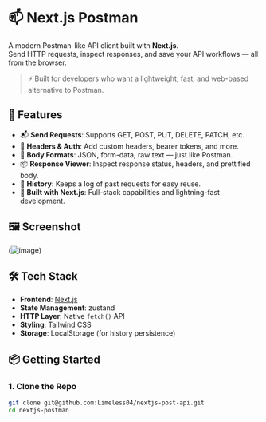 # 📫 Next.js Postman

A modern Postman-like API client built with **Next.js**.  
Send HTTP requests, inspect responses, and save your API workflows — all from the browser.

> ⚡ Built for developers who want a lightweight, fast, and web-based alternative to Postman.

## 🚀 Features

- 📬 **Send Requests**: Supports GET, POST, PUT, DELETE, PATCH, etc.
- 🔐 **Headers & Auth**: Add custom headers, bearer tokens, and more.
- 🧾 **Body Formats**: JSON, form-data, raw text — just like Postman.
- 📦 **Response Viewer**: Inspect response status, headers, and prettified body.
- 💾 **History**: Keeps a log of past requests for easy reuse.
- 🎯 **Built with Next.js**: Full-stack capabilities and lightning-fast development.

## 🖼️ Screenshot

(![image](https://github.com/user-attachments/assets/603edd68-a7f3-44ee-9904-570f25df1fef)) <!-- Optional: Add screenshot image -->

## 🛠️ Tech Stack

- **Frontend**: [Next.js](https://nextjs.org/)
- **State Management**: zustand
- **HTTP Layer**: Native `fetch()` API
- **Styling**: Tailwind CSS
- **Storage**: LocalStorage (for history persistence)

## 📦 Getting Started

### 1. Clone the Repo

```bash
git clone git@github.com:Limeless04/nextjs-post-api.git
cd nextjs-postman
